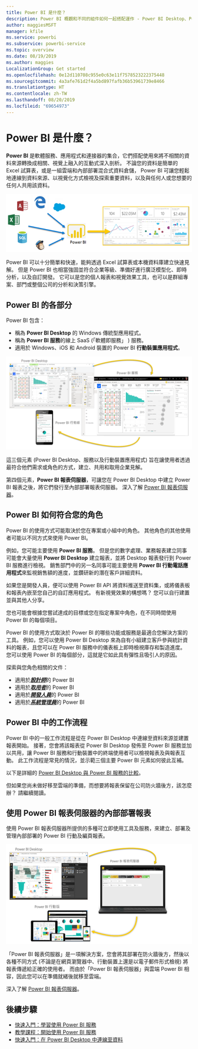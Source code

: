 ```yaml
---
title: Power BI 是什麼？
description: Power BI 概觀和不同的組件如何一起搭配運作 - Power BI Desktop、Power BI 服務、Power BI 行動版、報表伺服器、Power BI Embedded。
author: maggiesMSFT
manager: kfile
ms.service: powerbi
ms.subservice: powerbi-service
ms.topic: overview
ms.date: 08/19/2019
ms.author: maggies
LocalizationGroup: Get started
ms.openlocfilehash: 0e12d110708c955e0c63e11f7578523222375448
ms.sourcegitcommit: 4a3afe761d2f4a5bd897fafb36b53961739e8466
ms.translationtype: HT
ms.contentlocale: zh-TW
ms.lasthandoff: 08/20/2019
ms.locfileid: "69654973"
---
```

# <a name="what-is-power-bi"></a>Power BI 是什麼？
**Power BI** 是軟體服務、應用程式和連接器的集合，它們搭配使用來將不相關的資料來源轉換成相關、視覺上融入的互動式深入剖析。 不論您的資料是簡單的 Excel 試算表，或是一組雲端和內部部署混合式資料倉儲， Power BI 可讓您輕鬆地連線到資料來源、以視覺化方式檢視及探索重要資料，以及與任何人或您想要的任何人共用該資料。

![顯示 Power BI 輸入來源的圖表](media/power-bi-overview/power-bi-input-new.png)

Power BI 可以十分簡單和快速，能夠透過 Excel 試算表或本機資料庫建立快速見解。 但是 Power BI 也相當強固並符合企業等級、準備好進行廣泛模型化、即時分析，以及自訂開發。 它可以是您的個人報表和視覺效果工具，也可以是群組專案、部門或整個公司的分析和決策引擎。

## <a name="the-parts-of-power-bi"></a>Power BI 的各部分
Power BI 包含： 
- 稱為 **Power BI Desktop** 的 Windows 傳統型應用程式。
- 稱為 **Power BI 服務**的線上 SaaS (「軟體即服務」  ) 服務。 
- 適用於 Windows、iOS 和 Android 裝置的 Power BI **行動裝置應用程式**。

![Power BI Desktop、服務、行動裝置](media/power-bi-overview/power-bi-overview-blocks.png)

這三個元素 (Power BI Desktop、服務以及行動裝置應用程式) 旨在讓使用者透過最符合他們需求或角色的方式，建立、共用和取用企業見解。

第四個元素，**Power BI 報表伺服器**，可讓您在 Power BI Desktop 中建立 Power BI 報表之後，將它們發行至內部部署報表伺服器。 深入了解 [Power BI 報表伺服器](#on-premises-reporting-with-power-bi-report-server)。

## <a name="how-power-bi-matches-your-role"></a>Power BI 如何符合您的角色
Power BI 的使用方式可能取決於您在專案或小組中的角色。 其他角色的其他使用者可能以不同方式來使用 Power BI。

例如，您可能主要使用 **Power BI 服務**。 但是您的數字處理、業務報表建立同事可能會大量使用 **Power BI Desktop** 建立報表，並將 Desktop 報表發行到 Power BI 服務進行檢視。 銷售部門中的另一名同事可能主要使用 **Power BI 行動電話應用程式**來監視銷售額的進度，並鑽研新的潛在客戶詳細資料。

如果您是開發人員，便可以使用 Power BI API 將資料推送至資料集，或將儀表板和報表內嵌至您自己的自訂應用程式。 有新視覺效果的構想嗎？ 您可以自行建置並與其他人分享。  

您也可能會根據您嘗試達成的目標或您在指定專案中角色，在不同時間使用 Power BI 的每個項目。

Power BI 的使用方式取決於 Power BI 的哪些功能或服務是最適合您解決方案的工具。 例如，您可以使用 Power BI Desktop 來為自有小組建立客戶參與統計資料的報表，且您可以在 Power BI 服務中的儀表板上即時檢視庫存和製造進度。 您可以使用 Power BI 的每個部分，這就是它如此具有彈性且吸引人的原因。

探索與您角色相關的文件：
- 適用於[***設計師***](desktop-what-is-desktop.md)的 Power BI
- 適用於[***取用者***](consumer/end-user-consumer.md)的 Power BI
- 適用於[***開發人員***](developer/what-can-you-do.md)的 Power BI
- 適用於[***系統管理員***](service-admin-administering-power-bi-in-your-organization.md)的 Power BI

## <a name="the-flow-of-work-in-power-bi"></a>Power BI 中的工作流程
Power BI 中的一般工作流程是從在 Power BI Desktop 中連線至資料來源並建置報表開始。 接著，您會將該報表從 Power BI Desktop 發佈至 Power BI 服務並加以共用，讓 Power BI 服務和行動裝置中的終端使用者可以檢視報表及與報表互動。
此工作流程是常見的情況，並示範三個主要 Power BI 元素如何彼此互補。

以下是詳細的 [Power BI Desktop 與 Power BI 服務的比較](service-service-vs-desktop.md)。

但如果您尚未做好移至雲端的準備，而想要將報表保留在公司防火牆後方，該怎麼辦？  請繼續閱讀。

## <a name="on-premises-reporting-with-power-bi-report-server"></a>使用 Power BI 報表伺服器的內部部署報表
使用 Power BI 報表伺服器所提供的多種可立即使用工具及服務，來建立、部署及管理內部部署的 Power BI 行動及編頁報表。

![內部部署的圖表](media/power-bi-overview/power-bi-report-server2.png)

「Power BI 報表伺服器」是一項解決方案，您會將其部署在防火牆後方，然後以各種不同方式 (不論是在網頁瀏覽器中、行動裝置上還是以電子郵件形式檢視) 將報表傳遞給正確的使用者。 而由於「Power BI 報表伺服器」與雲端 Power BI 相容，因此您可以在準備就緒後就移至雲端。 

深入了解 [Power BI 報表伺服器](report-server/get-started.md)。

## <a name="next-steps"></a>後續步驟
- [快速入門：學習使用 Power BI 服務](service-the-new-power-bi-experience.md)   
- [教學課程：開始使用 Power BI 服務](service-get-started.md)
- [快速入門：在 Power BI Desktop 中連線至資料](desktop-quickstart-connect-to-data.md)

